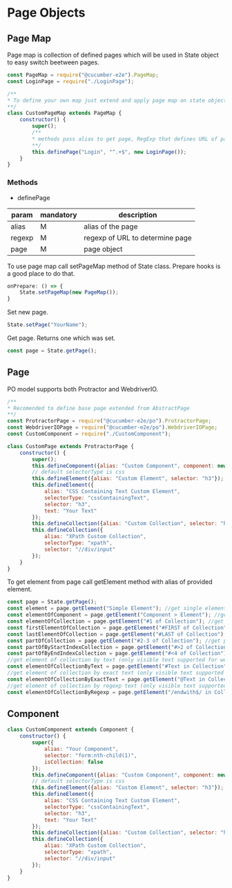 # Page Objects
## Page Map
Page map is collection of defined pages which will be used in State object to easy switch beetween pages.
```javascript
const PageMap = require("@cucumber-e2e").PageMap;
const LoginPage = require("./LoginPage");

/**
* To define your own map just extend and apply page map on state object
**/
class CustomPageMap extends PageMap {
    constructor() {
        super();
        /**
        * methods pass alias to get page, RegExp that defines URL of page and object of Page
        **/
        this.definePage("Login", "^.+$", new LoginPage());
    }
}
```
### Methods
* definePage

| param | mandatory | description |
|-|-|-|
| alias | M | alias of the page |
| regexp | M | regexp of URL to determine page |
| page | M | page object |

To use page map call setPageMap method of State class. Prepare hooks is a good place to do that.
```javascript
onPrepare: () => {
    State.setPageMap(new PageMap());
}
```
Set new page.
```javascript
State.setPage("YourName");
```
Get page. Returns one which was set.
```javascript
const page = State.getPage();
```
## Page
PO model supports both Protractor and WebdriverIO.
```javascript
/**
* Recomended to define base page extended from AbstractPage
**/
const ProtractorPage = require("@cucumber-e2e/po").ProtractorPage;
const WebdriverIOPage = require("@cucumber-e2e/po").WebdriverIOPage;
const CustomComponent = require("./CustomComponent");

class CustomPage extends ProtractorPage {
    constructor() {
        super();
        this.defineComponent({alias: "Custom Component", component: new CustomComponent()});
        // default selectorType is css
        this.defineElement({alias: "Custom Element", selector: "h3"});
        this.defineElement({
            alias: "CSS Containing Text Custom Element",
            selectorType: "cssContainingText",
            selector: "h3",
            text: "Your Text"
        });
        this.defineCollection({alias: "Custom Collection", selector: "h3.button"});
        this.defineCollection({
            alias: "XPath Custom Collection",
            selectorType: "xpath",
            selector: "//div/input"
        });
    }
}
```
To get element from page call getElement method with alias of provided element.
```javascript
const page = State.getPage();
const element = page.getElement("Simple Element"); //get single element or collection
const elementOfComponent = page.getElement("Component > Element"); //get element or collection of component
const elementOfCollection = page.getElement("#1 of Collection"); //get element of collection by index
const firstElementOfCollection = page.getElement("#FIRST of Collection"); //get element of collection by index
const lastElementOfCollection = page.getElement("#LAST of Collection"); //get element of collection by index
const partOfCollection = page.getElement("#2-3 of Collection"); //get part of collection by start index and end index
const partOfByStartIndexCollection = page.getElement("#>2 of Collection"); //get part of collection by start index
const partOfByEndIndexCollection = page.getElement("#<4 of Collection"); //get part of collection by end index
//get element of collection by text (only visible text supported for webdriverIO)
const elementOfCollectionByText = page.getElement("#Text in Collection");
//get element of collection by exact text (only visible text supported for webdriverIO)
const elementOfCollectionByExactText = page.getElement("@Text in Collection");
//get element of collection by regexp text (only visible text supported for webdriverIO)
const elementOfCollectionByRegexp = page.getElement("/endwith$/ in Collection");
```
## Component
```javascript
class CustomComponent extends Component {
    constructor() {
        super({
            alias: "Your Component",
            selector: "form:nth-child(1)",
            isCollection: false
        });
        this.defineComponent({alias: "Custom Component", component: new CustomComponent()});
        // default selectorType is css
        this.defineElement({alias: "Custom Element", selector: "h3"});
        this.defineElement({
            alias: "CSS Containing Text Custom Element",
            selectorType: "cssContainingText",
            selector: "h3",
            text: "Your Text"
        });
        this.defineCollection({alias: "Custom Collection", selector: "h3.button"});
        this.defineCollection({
            alias: "XPath Custom Collection",
            selectorType: "xpath",
            selector: "//div/input"
        });
    }
}
```
